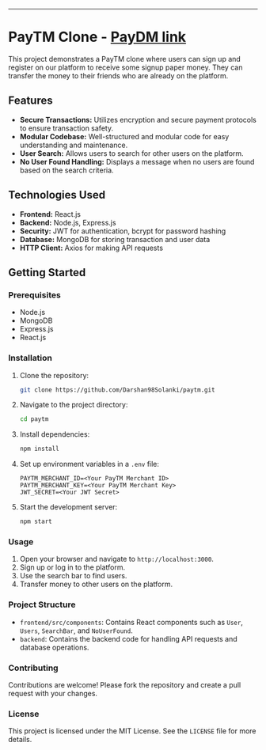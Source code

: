 ---
# PayTM Clone - <a href='https://paytm-axue.vercel.app' target='_blank'>PayDM link</a>

This project demonstrates a PayTM clone where users can sign up and register on our platform to receive some signup paper money. They can transfer the money to their friends who are already on the platform.

## Features

- **Secure Transactions:** Utilizes encryption and secure payment protocols to ensure transaction safety.
- **Modular Codebase:** Well-structured and modular code for easy understanding and maintenance.
- **User Search:** Allows users to search for other users on the platform.
- **No User Found Handling:** Displays a message when no users are found based on the search criteria.

## Technologies Used

- **Frontend:** React.js
- **Backend:** Node.js, Express.js
- **Security:** JWT for authentication, bcrypt for password hashing
- **Database:** MongoDB for storing transaction and user data
- **HTTP Client:** Axios for making API requests

## Getting Started

### Prerequisites

- Node.js
- MongoDB
- Express.js
- React.js

### Installation

1. Clone the repository:

   ```bash
   git clone https://github.com/Darshan98Solanki/paytm.git
   ```

2. Navigate to the project directory:

   ```bash
   cd paytm
   ```

3. Install dependencies:

   ```bash
   npm install
   ```

4. Set up environment variables in a `.env` file:

   ```
   PAYTM_MERCHANT_ID=<Your PayTM Merchant ID>
   PAYTM_MERCHANT_KEY=<Your PayTM Merchant Key>
   JWT_SECRET=<Your JWT Secret>
   ```

5. Start the development server:

   ```bash
   npm start
   ```

### Usage

1. Open your browser and navigate to `http://localhost:3000`.
2. Sign up or log in to the platform.
3. Use the search bar to find users.
4. Transfer money to other users on the platform.

### Project Structure

- `frontend/src/components`: Contains React components such as `User`, `Users`, `SearchBar`, and `NoUserFound`.
- `backend`: Contains the backend code for handling API requests and database operations.

### Contributing

Contributions are welcome! Please fork the repository and create a pull request with your changes.

### License

This project is licensed under the MIT License. See the `LICENSE` file for more details.
